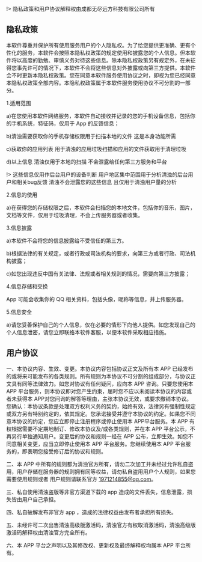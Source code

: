 !> 隐私政策和用户协议解释权由成都无尽远方科技有限公司所有

## 隐私政策

本软件尊重并保护所有使用服务用户的个人隐私权。为了给您提供更准确、更有个性化的服务，本软件会按照本隐私权政策的规定使用和披露您的个人信息。但本软件将以高度的勤勉、审慎义务对待这些信息。除本隐私权政策另有规定外，在未征得您事先许可的情况下，本软件不会将这些信息对外披露或向第三方提供。本软件会不时更新本隐私权政策。您在同意本软件服务使用协议之时，即视为您已经同意本隐私权政策全部内容。本隐私权政策属于本软件服务使用协议不可分割的一部分。

1.适用范围

a)在您使用本软件网络服务，本软件自动接收并记录的您的手机设备信息，包括你的手机系统，特征码，仅用于 App 的反馈信息；

b)清浊需要获取你的手机存储权限用于扫描本地的文件 这是本身功能所需

c)获取你的应用列表 用于清浊的应用垃圾扫描和应用的文件获取用于清理垃圾

d)以上信息 清浊仅用于本地的扫描 不会泄露给任何第三方服务和平台

!> 这些信息仅用作后台用户的设备判断 用户地区集中范围用于分析清浊的后台用户和相关bug反馈 清浊不会泄露您的这些信息 且仅用于清浊用户量的分析

2.信息的使用

a)在获得您的存储权限之后，本软件会扫描您的本地文件，包括你的音乐，图片，文档等文件，仅用于垃圾清理，不会上传服务器或者收集。

3.信息披露

a)本软件不会将您的信息披露给不受信任的第三方。

b)根据法律的有关规定，或者行政或司法机构的要求，向第三方或者行政、司法机构披露；

c)如您出现违反中国有关法律、法规或者相关规则的情况，需要向第三方披露；

4.信息存储和交换

App 可能会收集你的 QQ 相关资料，包括头像，昵称等信息，并上传服务器。

5.信息安全

a)请您妥善保护自己的个人信息，仅在必要的情形下向他人提供。如您发现自己的个人信息泄密，请您立即联络本软件客服，以便本软件采取相应措施。

## 用户协议

一、本协议内容、生效、变更。本协议内容包括协议正文及所有本 APP 已经发布的或将来可能发布的各类规则。所有规则为本协议不可分割的组成部分，与协议正文具有同等法律效力。如您对协议有任何疑问，应向本 APP 咨询。只要您使用本 APP 平台服务，则本协议即对您产生约束，届时您不应以未阅读本协议的内容或者未获得本 APP对您问询的解答等理由，主张本协议无效，或要求撤销本协议。您确认：本协议条款是处理双方权利义务的契约，始终有效，法律另有强制性规定或双方另有特别约定的，依其规定。您承诺接受并遵守本协议的约定。如果您不同意本协议的约定，您应立即停止注册程序或停止使用本 APP平台服务。本 APP 有权根据需要不定期地制订、修改本协议及/或各类规则，并在本 APP 平台公示，不再另行单独通知用户。变更后的协议和规则一经在 APP 公布，立即生效。如您不同意相关变更，应当立即停止使用本 APP 平台服务。您继续使用本 APP 平台服务的，即表明您接受修订后的协议和规则。

二、本 APP 中所有的规则都为清浊官方所有，请勿二次加工并未经过允许私自盗用，用户存储在服务器的规则拥有同等权益，请勿私自盗用用户个人规则，如果您需要使用规则或者 用户规则请联系官方 1971214855@qq.com。

三、私自使用清浊盗版等非官方渠道下载的 app 造成的文件丢失，信息泄露，损失皆由用户自己承担。

四、私自破解发布非官方 app ，造成的法律权益由发布者承担所有损失。

五、未经许可二次出售清浊高级版激活码，清浊官方有权取消激活码，清浊高级版激活码解释权由清浊官方完全所有。

六、本 APP 平台之声明以及其修改权、更新权及最终解释权均属本 APP 平台所有。
